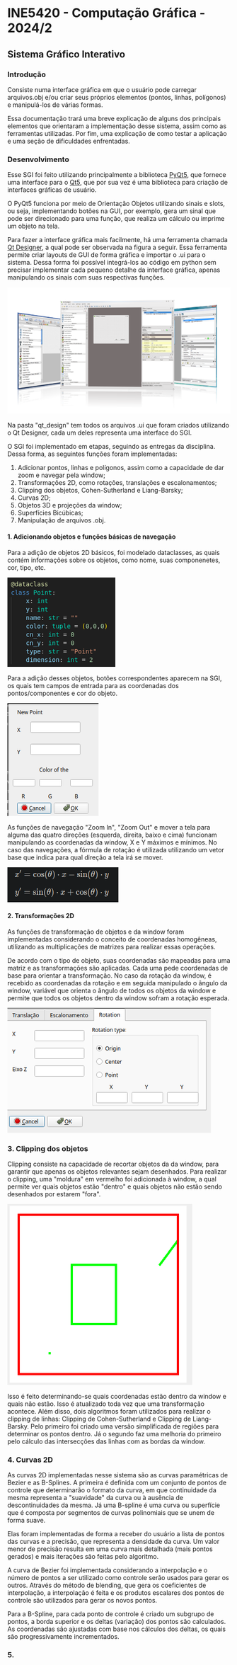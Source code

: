 # INE5420 - Computação Gráfica - 2024/2

## Sistema Gráfico Interativo

### Introdução

Consiste numa interface gráfica em que o usuário pode carregar arquivos.obj e/ou criar seus próprios elementos (pontos, linhas, polígonos) e manipulá-los de várias formas.

Essa documentação trará uma breve explicação de alguns dos principais elementos que orientaram a implementação desse sistema, assim como as ferramentas utilizadas. Por fim, uma explicação de como testar a aplicação e uma seção de dificuldades enfrentadas.

### Desenvolvimento

Esse SGI foi feito utilizando principalmente a biblioteca [PyQt5](https://pypi.org/project/PyQt5/), que fornece uma interface para o [Qt5](https://www.qt.io/), que por sua vez é uma biblioteca para criação de interfaces gráficas de usuário. 

O PyQt5 funciona por meio de Orientação Objetos utilizando sinais e slots, ou seja, implementando botões na GUI, por exemplo, gera um sinal que pode ser direcionado para uma função, que realiza um cálculo ou imprime um objeto na tela.

Para fazer a interface gráfica mais facilmente, há uma ferramenta chamada [Qt Designer](https://doc.qt.io/qt-6/qtdesigner-manual.html), a qual pode ser observada na figura a seguir. Essa ferramenta permite criar layouts de GUI de forma gráfica e importar o .ui para o sistema. Dessa forma foi possível integrá-los ao código em python sem precisar implementar cada pequeno detalhe da interface gráfica, apenas manipulando os sinais com suas respectivas funções.

![Imagem da GUI do Qt Designer](image.png)

Na pasta "qt_design" tem todos os arquivos .ui que foram criados utilizando o Qt Designer, cada um deles representa uma interface do SGI.

O SGI foi implementado em etapas, seguindo as entregas da disciplina. Dessa forma, as seguintes funções foram implementadas:

1. Adicionar pontos, linhas e polígonos, assim como a capacidade de dar zoom e navegar pela window;
2. Transformações 2D, como rotações, translações e escalonamentos;
3. Clipping dos objetos, Cohen-Sutherland e Liang-Barsky;
4. Curvas 2D;
4. Objetos 3D e projeções da window;
5. Superfícies Bicúbicas;
6. Manipulação de arquivos .obj.

#### 1. Adicionando objetos e funções básicas de navegação

Para a adição de objetos 2D básicos, foi modelado dataclasses, as quais contém informações sobre os objetos, como nome, suas componenetes, cor, tipo, etc. 

![Dataclass representando um ponto](image-1.png)

Para a adição desses objetos, botões correspondentes aparecem na SGI, os quais tem campos de entrada para as coordenadas dos pontos/componentes e cor do objeto.

![Interface de adição de um ponto](image-2.png)

As funções de navegação "Zoom In", "Zoom Out" e mover a tela para alguma das quatro direções (esquerda, direita, baixo e cima) funcionam manipulando as coordenadas da window, X e Y máximos e mínimos. No caso das navegações, a fórmula de rotação é utilizada utilizando um vetor base que indica para qual direção a tela irá se mover. 

![Fórmula de rotação por um ângulo](image-3.png)

#### 2. Transformações 2D

As funções de transformação de objetos e da window foram implementadas considerando o conceito de coordenadas homogêneas, utilizando as multiplicações de matrizes para realizar essas operações. 

De acordo com o tipo de objeto, suas coordenadas são mapeadas para uma matriz e as transformações são aplicadas. Cada uma pede coordenadas de base para orientar a transformação. No caso da rotação da window, é recebido as coordenadas da rotação e em seguida manipulado o ângulo da window, variável que orienta o ângulo de todos os objetos da window e permite que todos os objetos dentro da window sofram a rotação esperada.

![Rotação de um objeto](image-4.png)

### 3. Clipping dos objetos

Clipping consiste na capacidade de recortar objetos da da window, para garantir que apenas os objetos relevantes sejam desenhados. Para realizar o clipping, uma "moldura" em vermelho foi adicionada à window, a qual permite ver quais objetos estão "dentro" e quais objetos não estão sendo desenhados por estarem "fora". 

![Exemplo de clipping em que parte da linha não está visível](image-5.png)

Isso é feito determinando-se quais coordenadas estão dentro da window e quais não estão. Isso é atualizado toda vez que uma transformação acontece. Além disso, dois algoritmos foram utilizados para realizar o clipping de linhas: Clipping de Cohen-Sutherland e Clipping de Liang-Barsky. Pelo primeiro foi criado uma versão simplificada de regiões para determinar os pontos dentro. Já o segundo faz uma melhoria do primeiro pelo cálculo das intersecções das linhas com as bordas da window. 

### 4. Curvas 2D

As curvas 2D implementadas nesse sistema são as curvas paramétricas de Bezier e as B-Splines. A primeira é definida com um conjunto de pontos de controle que determinarão o formato da curva, em que continuidade da mesma representa a "suavidade" da curva ou à ausência de descontinuidades da mesma. Já uma B-spline é uma curva ou superfície que é composta por segmentos de curvas polinomiais que se unem de forma suave. 

Elas foram implementadas de forma a receber do usuário a lista de pontos das curvas e a precisão, que representa a densidade da curva. Um valor menor de precisão resulta em uma curva mais detalhada (mais pontos gerados) e mais iterações são feitas pelo algoritmo. 

A curva de Bezier foi implementada considerando a interpolação e o número de pontos a ser utilizado como controle serão usados para gerar os outros. Através do método de blending, que gera os coeficientes de interpolação, a interpolação é feita e os produtos escalares dos pontos de controle são utilizados para gerar os novos pontos. 

Para a B-Spline, para cada ponto de controle é criado um subgrupo de pontos, a borda superior e os deltas (variação) dos pontos são calculados. As coordenadas são ajustadas com base nos cálculos dos deltas, os quais são progressivamente incrementados. 

### 5. 

